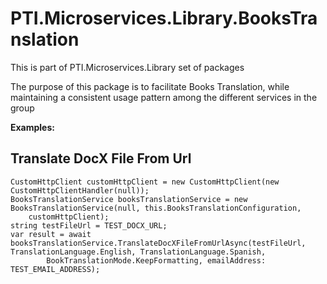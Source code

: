 ﻿# PTI.Microservices.Library.BooksTranslation

This is part of PTI.Microservices.Library set of packages

The purpose of this package is to facilitate Books Translation, while maintaining a consistent usage pattern among the different services in the group

**Examples:**

## Translate DocX File From Url
    CustomHttpClient customHttpClient = new CustomHttpClient(new CustomHttpClientHandler(null));
    BooksTranslationService booksTranslationService = new BooksTranslationService(null, this.BooksTranslationConfiguration,
        customHttpClient);
    string testFileUrl = TEST_DOCX_URL;
    var result = await booksTranslationService.TranslateDocXFileFromUrlAsync(testFileUrl, TranslationLanguage.English, TranslationLanguage.Spanish,
            BookTranslationMode.KeepFormatting, emailAddress: TEST_EMAIL_ADDRESS);